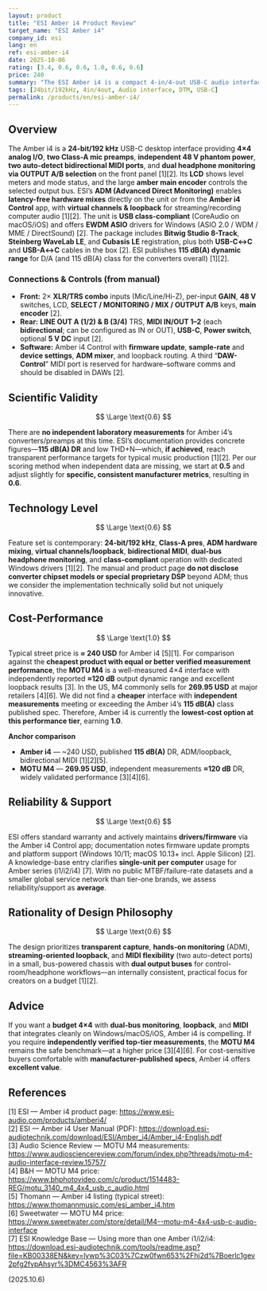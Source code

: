 ```yaml
---
layout: product
title: "ESI Amber i4 Product Review"
target_name: "ESI Amber i4"
company_id: esi
lang: en
ref: esi-amber-i4
date: 2025-10-06
rating: [3.4, 0.6, 0.6, 1.0, 0.6, 0.6]
price: 240
summary: "The ESI Amber i4 is a compact 4-in/4-out USB-C audio interface with dual Class-A mic pres, ADM zero-latency direct monitoring, bidirectional MIDI, loopback, and clear published 115 dB(A) DR specs—delivering standout value versus independently measured peers."
tags: [24bit/192kHz, 4in/4out, Audio interface, DTM, USB-C]
permalink: /products/en/esi-amber-i4/
---
```


## Overview

The Amber i4 is a **24-bit/192 kHz** USB-C desktop interface providing **4×4 analog I/O**, **two Class-A mic preamps**, **independent 48 V phantom power**, **two auto-detect bidirectional MIDI ports**, and **dual headphone monitoring via OUTPUT A/B selection** on the front panel [1][2]. Its **LCD** shows level meters and mode status, and the large **amber main encoder** controls the selected output bus. ESI’s **ADM (Advanced Direct Monitoring)** enables **latency-free hardware mixes** directly on the unit or from the **Amber i4 Control** app, with **virtual channels & loopback** for streaming/recording computer audio [1][2]. The unit is **USB class-compliant** (CoreAudio on macOS/iOS) and offers **EWDM ASIO** drivers for Windows (ASIO 2.0 / WDM / MME / DirectSound) [2]. The package includes **Bitwig Studio 8-Track**, **Steinberg WaveLab LE**, and **Cubasis LE** registration, plus both **USB-C↔C** and **USB-A↔C** cables in the box [2]. ESI publishes **115 dB(A) dynamic range** for D/A (and 115 dB(A) class for the converters overall) [1][2].

### Connections & Controls (from manual)

- **Front:** 2× **XLR/TRS combo** inputs (Mic/Line/Hi-Z), per-input **GAIN**, **48 V** switches, LCD, **SELECT / MONITORING / MIX / OUTPUT A/B** keys, **main encoder** [2].  
- **Rear:** **LINE OUT A (1/2) & B (3/4)** TRS, **MIDI IN/OUT 1–2** (each **bidirectional**; can be configured as IN or OUT), **USB-C**, **Power switch**, optional **5 V DC** input [2].  
- **Software:** Amber i4 Control with **firmware update**, **sample-rate** and **device settings**, **ADM mixer**, and loopback routing. A third “**DAW-Control**” MIDI port is reserved for hardware–software comms and should be disabled in DAWs [2].

## Scientific Validity

$$ \Large \text{0.6} $$

There are **no independent laboratory measurements** for Amber i4’s converters/preamps at this time. ESI’s documentation provides concrete figures—**115 dB(A) DR** and low THD+N—which, **if achieved**, reach transparent performance targets for typical music production [1][2]. Per our scoring method when independent data are missing, we start at **0.5** and adjust slightly for **specific, consistent manufacturer metrics**, resulting in **0.6**.

## Technology Level

$$ \Large \text{0.6} $$

Feature set is contemporary: **24-bit/192 kHz**, **Class-A pres**, **ADM hardware mixing**, **virtual channels/loopback**, **bidirectional MIDI**, **dual-bus headphone monitoring**, and **class-compliant** operation with dedicated Windows drivers [1][2]. The manual and product page **do not disclose converter chipset models or special proprietary DSP** beyond ADM; thus we consider the implementation technically solid but not uniquely innovative.

## Cost-Performance

$$ \Large \text{1.0} $$

Typical street price is **≈ 240 USD** for Amber i4 [5][1]. For comparison against the **cheapest product with equal or better verified measurement performance**, the **MOTU M4** is a well-measured 4×4 interface with independently reported **≈120 dB** output dynamic range and excellent loopback results [3]. In the US, M4 commonly sells for **269.95 USD** at major retailers [4][6]. We did not find a **cheaper** interface with **independent measurements** meeting or exceeding the Amber i4’s **115 dB(A)** class published spec. Therefore, Amber i4 is currently the **lowest-cost option at this performance tier**, earning **1.0**.

**Anchor comparison**  
- **Amber i4** — ~240 USD, published **115 dB(A)** DR, ADM/loopback, bidirectional MIDI [1][2][5].  
- **MOTU M4** — **269.95 USD**, independent measurements **≈120 dB** DR, widely validated performance [3][4][6].

## Reliability & Support

$$ \Large \text{0.6} $$

ESI offers standard warranty and actively maintains **drivers/firmware** via the Amber i4 Control app; documentation notes firmware update prompts and platform support (Windows 10/11; macOS 10.13+ incl. Apple Silicon) [2]. A knowledge-base entry clarifies **single-unit per computer** usage for Amber series (i1/i2/i4) [7]. With no public MTBF/failure-rate datasets and a smaller global service network than tier-one brands, we assess reliability/support as **average**.

## Rationality of Design Philosophy

$$ \Large \text{0.6} $$

The design prioritizes **transparent capture**, **hands-on monitoring** (ADM), **streaming-oriented loopback**, and **MIDI flexibility** (two auto-detect ports) in a small, bus-powered chassis with **dual output buses** for control-room/headphone workflows—an internally consistent, practical focus for creators on a budget [1][2].

## Advice

If you want a **budget 4×4** with **dual-bus monitoring**, **loopback**, and **MIDI** that integrates cleanly on Windows/macOS/iOS, Amber i4 is compelling. If you require **independently verified top-tier measurements**, the **MOTU M4** remains the safe benchmark—at a higher price [3][4][6]. For cost-sensitive buyers comfortable with **manufacturer-published specs**, Amber i4 offers **excellent value**.

## References

[1] ESI — Amber i4 product page: https://www.esi-audio.com/products/amberi4/  
[2] ESI — Amber i4 User Manual (PDF): https://download.esi-audiotechnik.com/download/ESI/Amber_i4/Amber_i4-English.pdf  
[3] Audio Science Review — MOTU M4 measurements: https://www.audiosciencereview.com/forum/index.php?threads/motu-m4-audio-interface-review.15757/  
[4] B&H — MOTU M4 price: https://www.bhphotovideo.com/c/product/1514483-REG/motu_3140_m4_4x4_usb_c_audio.html  
[5] Thomann — Amber i4 listing (typical street): https://www.thomannmusic.com/esi_amber_i4.htm  
[6] Sweetwater — MOTU M4 price: https://www.sweetwater.com/store/detail/M4--motu-m4-4x4-usb-c-audio-interface  
[7] ESI Knowledge Base — Using more than one Amber i1/i2/i4: https://download.esi-audiotechnik.com/tools/readme.asp?file=KB00338EN&key=lywp%3C03%7Czw0fwn653%2Fhj2d%7Boerlc1gev2pfg2fvpAhsyr%3DMC4563%3AFR

(2025.10.6)
